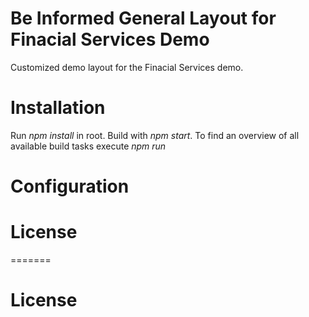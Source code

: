 Be Informed General Layout for Finacial Services Demo
==========================
Customized demo layout for the Finacial Services demo.

# Installation
Run _npm install_ in root. Build with _npm start_. To find an overview of all available build tasks execute _npm run_

# Configuration

# License
=======
# License

